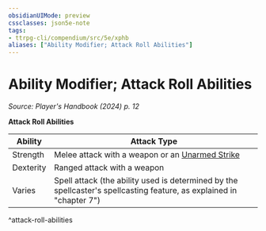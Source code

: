 ```yaml
---
obsidianUIMode: preview
cssclasses: json5e-note
tags:
- ttrpg-cli/compendium/src/5e/xphb
aliases: ["Ability Modifier; Attack Roll Abilities"]
---
```

# Ability Modifier; Attack Roll Abilities
*Source: Player's Handbook (2024) p. 12* 

**Attack Roll Abilities**

| Ability | Attack Type |
|---------|-------------|
| Strength | Melee attack with a weapon or an [Unarmed Strike](2-Mechanics/CLI/rules/variant-rules/unarmed-strike-xphb.md) |
| Dexterity | Ranged attack with a weapon |
| Varies | Spell attack (the ability used is determined by the spellcaster's spellcasting feature, as explained in "chapter 7") |
^attack-roll-abilities